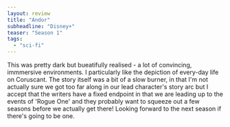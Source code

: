 ```yaml
---
layout: review
title: "Andor"
subheadline: "Disney+"
teaser: "Season 1"
tags:
  - "sci-fi"
---
```


This was pretty dark but bueatifully realised - a lot of convincing, immmersive
environments. I particularly like the depiction of every-day life on Coruscant.
The story itself was a bit of a slow burner, in that I'm not actually sure we
got too far along in our lead character's story arc but I accept that the 
writers have a fixed endpoint in that we are leading up to the events of 'Rogue One'
and they probably want to squeeze out a few seasons before we actually get there! 
Looking forward to the next season if there's going to be one.
